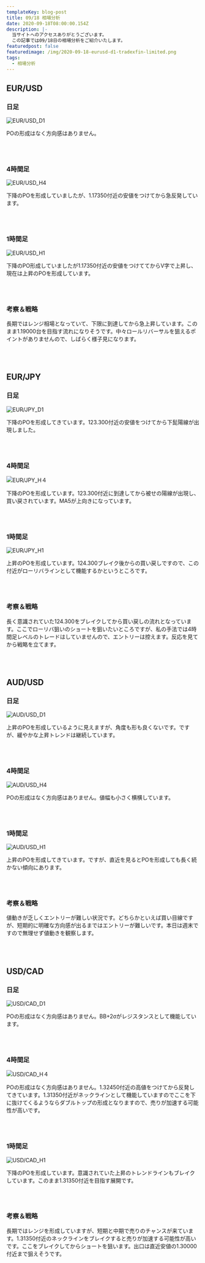 ```yaml
---
templateKey: blog-post
title: 09/18 相場分析
date: 2020-09-18T08:00:00.154Z
description: |-
  当サイトへのアクセスありがとうございます。
  この記事では09/18日の相場分析をご紹介いたします。
featuredpost: false
featuredimage: /img/2020-09-18-eurusd-d1-tradexfin-limited.png
tags:
  - 相場分析
---
```

## EUR/USD

### 日足

![EUR/USD_D1](/img/2020-09-18-eurusd-d1-tradexfin-limited.png)

POの形成はなく方向感はありません。

<br/>
<br/>

### 4時間足

![EUR/USD_H4](/img/2020-09-18-eurusd-h4-tradexfin-limited.png)

下降のPOを形成していましたが、1.17350付近の安値をつけてから急反発しています。

<br/>
<br/>

### 1時間足

![EUR/USD_H1](/img/2020-09-18-eurusd-h1-tradexfin-limited.png)

下降のPO形成していましたが1.17350付近の安値をつけててからV字で上昇し、現在は上昇のPOを形成しています。

<br/>
<br/>

### 考察＆戦略

長期ではレンジ相場となっていて、下限に到達してから急上昇しています。このまま1.19000台を目指す流れになりそうです。中々ロールリバーサルを狙えるポイントがありませんので、しばらく様子見になります。

<br/>
<br/>

## EUR/JPY

### 日足

![EUR/JPY_D1](/img/2020-09-18-eurjpy-d1-tradexfin-limited.png)

下降のPOを形成してきています。123.300付近の安値をつけてから下髭陽線が出現しました。

<br/>
<br/>

### 4時間足

![EUR/JPY_H４](/img/2020-09-18-eurjpy-h4-tradexfin-limited.png)

下降のPOを形成しています。123.300付近に到達してから被せの陽線が出現し、買い戻されています。MA5が上向きになっています。

<br/>
<br/>

### 1時間足

![EUR/JPY_H1](/img/2020-09-18-eurjpy-h1-tradexfin-limited.png)

上昇のPOを形成しています。124.300ブレイク後からの買い戻しですので、この付近がローリバラインとして機能するかというところです。

<br/>
<br/>

### 考察＆戦略

長く意識されていた124.300をブレイクしてから買い戻しの流れとなっています。ここでローリバ狙いのショートを狙いたいところですが、私の手法では4時間足レベルのトレードはしていませんので、エントリーは控えます。反応を見てから戦略を立てます。

<br/>
<br/>

## AUD/USD

### 日足

![AUD/USD_D1](/img/2020-09-18-audusd-d1-tradexfin-limited.png)

上昇のPOを形成しているように見えますが、角度も形も良くないです。ですが、緩やかな上昇トレンドは継続しています。

<br/>
<br/>

### 4時間足

![AUD/USD_H4](/img/2020-09-18-audusd-h4-tradexfin-limited.png)

POの形成はなく方向感はありません。値幅も小さく横横しています。

<br/>
<br/>

### 1時間足

![AUD/USD_H1](/img/2020-09-18-audusd-h1-tradexfin-limited.png)

上昇のPOを形成してきています。ですが、直近を見るとPOを形成しても長く続かない傾向にあります。

<br/>
<br/>

### 考察＆戦略

値動きが乏しくエントリーが難しい状況です。どちらかといえば買い目線ですが、短期的に明確な方向感が出るまではエントリーが難しいです。本日は週末ですので無理せず値動きを観察します。

<br/>
<br/>

## USD/CAD

### 日足

![USD/CAD_D1](/img/2020-09-18-usdcad-d1-tradexfin-limited.png)

POの形成はなく方向感はありません。BB+2σがレジスタンスとして機能しています。

<br/>
<br/>

### 4時間足

![USD/CAD_H４](/img/2020-09-18-usdcad-h4-tradexfin-limited.png)

POの形成はなく方向感はありません。1.32450付近の高値をつけてから反発してきています。1.31350付近がネックラインとして機能していますのでここを下に抜けてくるようならダブルトップの形成となりますので、売りが加速する可能性が高いです。

<br/>
<br/>

### 1時間足

![USD/CAD_H1](/img/2020-09-18-usdcad-h1-tradexfin-limited.png)

下降のPOを形成しています。意識されていた上昇のトレンドラインもブレイクしています。このまま1.31350付近を目指す展開です。

<br/>
<br/>

### 考察＆戦略

長期ではレンジを形成していますが、短期と中期で売りのチャンスが来ています。1.31350付近のネックラインをブレイクすると売りが加速する可能性が高いです。ここをブレイクしてからショートを狙います。出口は直近安値の1.30000付近まで狙えそうです。

